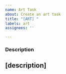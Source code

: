 ```yaml
---
name: Art Task
about: Create an art task
title: "[ART] "
labels: art
assignees: ''

---
```


### Description
[description]
-
